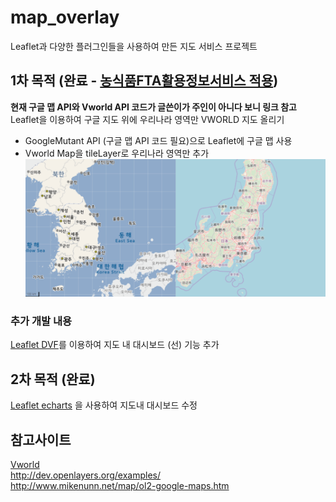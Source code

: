 # map_overlay
Leaflet과 다양한 플러그인들을 사용하여 만든 지도 서비스 프로젝트 

## 1차 목적 (완료 - [농식품FTA활용정보서비스 적용](https://www.maps.or.kr/fta/nation/listNation.do?menuId=mn_0205))
**현재 구글 맵 API와 Vworld API 코드가 글쓴이가 주인이 아니다 보니 링크 참고**
Leaflet을 이용하여 구글 지도 위에 우리나라 영역만 VWORLD 지도 올리기
- GoogleMutant API (구글 맵 API 코드 필요)으로 Leaflet에 구글 맵 사용
- Vworld Map을 tileLayer로 우리나라 영역만 추가
![result](https://github.com/hansnam1105/map_overlay/blob/master/result/vWorld.PNG)


### 추가 개발 내용
[Leaflet DVF](https://github.com/humangeo/leaflet-dvf)를 이용하여 지도 내 대시보드 (선) 기능 추가


## 2차 목적 (완료)
[Leaflet echarts](https://github.com/wandergis/leaflet-echarts) 을 사용하여 지도내 대시보드 수정

## 참고사이트
[Vworld](http://map.vworld.kr/map/maps.do#) <br>
http://dev.openlayers.org/examples/ <br>
http://www.mikenunn.net/map/ol2-google-maps.htm <br>
